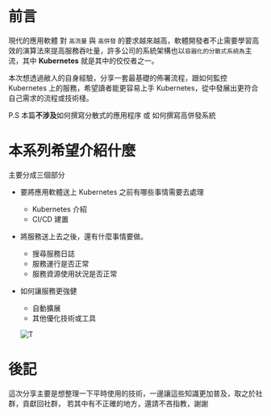 # 前言
現代的應用軟體 對 `高流量` 與 `高併發` 的要求越來越高，軟體開發者不止需要學習高效的演算法來提高服務吞吐量，許多公司的系統架構也以`容器化的分散式系統為`主流，其中 **Kubernetes** 就是其中的佼佼者之一。

本次想透過敝人的自身經驗，分享一套最基礎的佈署流程，跟如何監控 Kubernetes 上的服務，希望讀者能更容易上手 Kubernetes，從中發展出更符合自己需求的流程或技術棧。

P.S 本篇**不涉及**如何撰寫分散式的應用程序 或 如何撰寫高併發系統

# 本系列希望介紹什麼
主要分成三個部分
- 要將應用軟體送上 Kubernetes 之前有哪些事情需要去處理     
    - Kubernetes 介紹
    - CI/CD 建置
- 將服務送上去之後，還有什麼事情要做。
    - 搜尋服務日誌
    - 服務運行是否正常
    - 服務資源使用狀況是否正常
- 如何讓服務更強健
    - 自動擴展
    - 其他優化技術或工具
  
    ![T](https://i.imgur.com/Vx8XfZd.png)


# 後記
這次分享主要是想整理一下平時使用的技術，一邊讓這些知識更加普及，取之於社群，貢獻回社群，
若其中有不正確的地方，還請不吝指教，謝謝
	